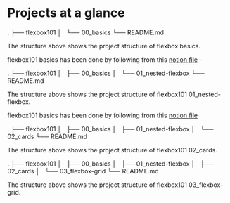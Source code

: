 # Projects at a glance

.
├── flexbox101
│   └── 00_basics
└── README.md

The structure above shows the project structure of flexbox basics.

flexbox101 basics has been done by following from this [notion file](https://nxt100.notion.site/Play-around-with-flexbox-properties-fce67cab59de438faba182a3bbefaa55) -

.
├── flexbox101
│   ├── 00_basics
│   └── 01_nested-flexbox
└── README.md

The structure above shows the project structure of flexbox101 01_nested-flexbox.

flexbox101 basics has been done by following from this [notion file](https://nxt100.notion.site/Nested-flexbox-05f3c25337804152bfb0d3b0f825d9aa)

.
├── flexbox101
│   ├── 00_basics
│   ├── 01_nested-flexbox
│   └── 02_cards
└── README.md

The structure above shows the project structure of flexbox101 02_cards.

.
├── flexbox101
│   ├── 00_basics
│   ├── 01_nested-flexbox
│   ├── 02_cards
│   └── 03_flexbox-grid
└── README.md

The structure above shows the project structure of flexbox101 03_flexbox-grid.
